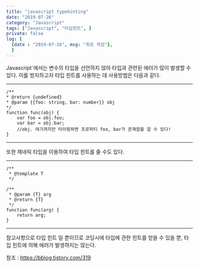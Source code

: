 ```yaml
---
title: "javascript typehinting"
date: "2019-07-26"
category: "Javascript"
tags: ["Javascript", "타입힌트", ]
private: false
log: [
  {date : "2019-07-26", msg: "최조 작성"},
  ]
---
```

Javascript`에서는 변수의 타입을 선언하지 않아 타입과 관련된 에러가 많이 발생할 수 있다. 이를 방지하고자 타입 힌트를 사용하는 데 사용방법은 다음과 같다.

---
````=javascript
/**
* @return {undefined}
* @param {{foo: string, bar: number}} obj
*/
function func(obj) {
    var foo = obj.foo;
    var bar = obj.bar;
    //obj. 여기까지만 타이핑하면 프로퍼티 foo, bar가 존재함을 알 수 있다!
}
````
---

또한 제네릭 타입을 이용하여 타입 힌트를 줄 수도 있다.

---
```=javascript
/**
 * @template T
 */

/**
 * @param {T} arg
 * @return {T}
 */
function func(arg) {
    return arg;
}
```
---

참고사항으로 타입 힌트 일 뿐이므로 코딩시에 타입에 관한 힌트를 얻을 수 있을 뿐, 타입 힌트에 의해 에러가 발생하지는 않는다.  

참조 : <https://bblog.tistory.com/319>